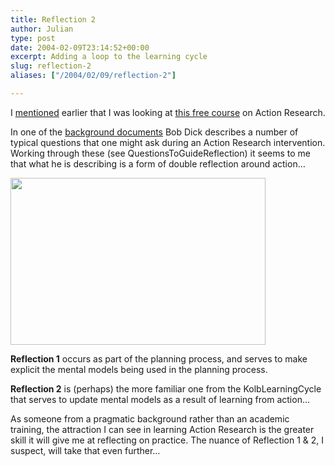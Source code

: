 ```yaml
---
title: Reflection 2
author: Julian
type: post
date: 2004-02-09T23:14:52+00:00
excerpt: Adding a loop to the learning cycle
slug: reflection-2 
aliases: ["/2004/02/09/reflection-2"]

---
```

I [mentioned][1] earlier that I was looking at [this free course][2] on Action Research.

In one of the [background documents][3] Bob Dick describes a number of typical questions that one might ask during an Action Research intervention. Working through these (see <wiki>QuestionsToGuideReflection</wiki>) it seems to me that what he is describing is a form of double reflection around action&#8230;

<img src="/blog/images/modifiedcycle.gif" width="408" height="267" />

**Reflection 1** occurs as part of the planning process, and serves to make explicit the mental models being used in the planning process.
  
**Reflection 2** is (perhaps) the more familiar one from the <wiki>KolbLearningCycle</wiki> that serves to update mental models as a result of learning from action&#8230;

As someone from a pragmatic background rather than an academic training, the attraction I can see in learning Action Research is the greater skill it will give me at reflecting on practice. The nuance of Reflection 1 & 2, I suspect, will take that even further&#8230;

 [1]: https://www.synesthesia.co.uk/blog/archives/action_research/000289.php
 [2]: https://www.scu.edu.au/schools/gcm/ar/areol/areolhome.html
 [3]: https://purpleslurple.net/ps.php?theurl=https://www.scu.edu.au/schools/gcm/ar/arp/naive.html